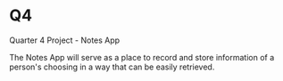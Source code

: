 # Q4
Quarter 4 Project - Notes App

The Notes App will serve as a place to record and store information of a person's choosing in a way that can be easily retrieved.
